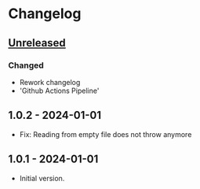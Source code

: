 # Changelog

## [Unreleased]

### Changed

- Rework changelog
- 'Github Actions Pipeline'

## 1.0.2 - 2024-01-01

- Fix: Reading from empty file does not throw anymore

## 1.0.1 - 2024-01-01

- Initial version.

[Unreleased]: https://github.com/inlavigo/gg_json/compare/1.0.2...HEAD
